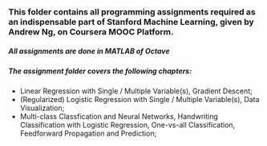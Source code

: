 ### This folder contains all programming assignments required as an indispensable part of Stanford Machine Learning, given by Andrew Ng, on Coursera MOOC Platform.

##### All assignments are done in MATLAB of Octave

##### The assignment folder covers the following chapters:

* Linear Regression with Single / Multiple Variable(s), Gradient Descent;
* (Regularized) Logistic Regression with Single / Multiple Variable(s), Data Visualization;
* Multi-class Classfication and Neural Networks, Handwriting Classification with Logistic Regression, One-vs-all Classification, Feedforward Propagation and Prediction;
